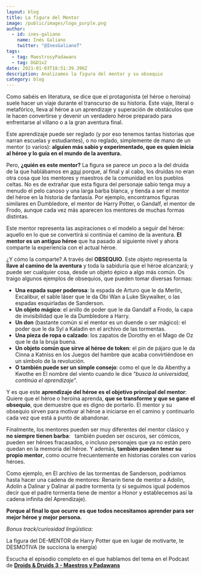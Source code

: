 ```yaml
---
layout: blog
title: La figura del Mentor
image: /public/images/logo_purple.png
author:
  - id: ines-galiano
    name: Inés Galiano
    twitter: "@InesGalianoT"
tags:
  - tag: MaestrosyPadawans
  - tag: D&D1x2
date: 2021-01-03T18:51:39.396Z
description: Analizamos la figura del mentor y su obsequio
category: blog
---
```

Como sabéis en literatura, se dice que el protagonista (el héroe o heroína) suele hacer un viaje durante el transcurso de su historia. Este viaje, literal o metafórico, lleva al héroe a un aprendizaje y superación de obstáculos que le hacen convertirse y devenir un verdadero héroe preparado para enfrentarse al villano o a la gran aventura final. 

Este aprendizaje puede ser reglado (y por eso tenemos tantas historias que narran escuelas y estudiantes), o no reglado, simplemente de mano de un mentor (o varios): **alguien más sabio y experimentado, que es quien inicia al héroe y lo guía en el mundo de la aventura.**

Pero, **¿quién es este mentor?** La figura se parece un poco a la del druida de la que hablábamos en [aquí](https://droidsanddruids.com/blog/2020/12/06/el-origen-de-los-droides-y-druidas.html) porque, al final y al cabo, los druidas no eran otra cosa que los mentores y maestros de la comunidad en los pueblos celtas. No es de extrañar que esta figura del personaje sabio tenga muy a menudo el pelo canoso y una larga barba blanca, y tienda a ser el mentor del héroe en la historia de fantasía. Por ejemplo, encontramos figuras similares en Dumbledore, el mentor de Harry Potter, o Gandalf, el mentor de Frodo, aunque cada vez más aparecen los mentores de muchas formas distintas.

Este mentor representa las aspiraciones o el modelo a seguir del héroe: aquello en lo que se convertirá si continúa el camino de la aventura. **El mentor es un antiguo héroe** que ha pasado al siguiente nivel y ahora comparte la experiencia con el actual héroe.

¿Y cómo la comparte? A través del **OBSEQUIO**. Este objeto representa la **llave al camino de la aventura** y toda la sabiduría que el héroe alcanzará; y puede ser cualquier cosa, desde un objeto épico a algo más común. Os traigo algunos ejemplos de obsequios, que pueden tomar diversas formas:

* **Una espada super poderosa**: la espada de Arturo que le da Merlin, Excalibur, el sable láser que le da Obi Wan a Luke Skywalker, o las espadas esquirladas de Sanderson.
* **Un objeto mágico**: el anillo de poder que le da Gandalf a Frodo, la capa de invisibilidad que le da Dumbledore a Harry.
* **Un don** (bastante común si el mentor es un duende o ser mágico): el poder que le da Syl a Kaladin en el archivo de las tormentas.
* **Una pieza de ropa o calzado**: los zapatos de Dorothy en el Mago de Oz que le da la bruja buena.
* **Un objeto común que sirve al héroe de token**: el pin de pájaro que le da Cinna a Katniss en los Juegos del hambre que acaba convirtiéndose en un símbolo de la revolución. 
* **O también puede ser un simple consejo**: como el que le da Abenthy a Kwothe en El nombre del viento cuando le dice “*busca la universidad, continúa el aprendizaje*”.

Y es que este **aprendizaje del héroe es el objetivo principal del mentor**: Quiere que el héroe o heroína aprenda, **que se transforme y que se gane el obsequio**, que demuestre que es digno de portarlo. El mentor y su obsequio sirven para motivar al héroe a iniciarse en el camino y continuarlo cada vez que está a punto de abandonar. 

Finalmente, los mentores pueden ser muy diferentes del mentor clásico y **no siempre tienen barba**:   también pueden ser oscuros, ser cómicos, pueden ser héroes fracasados, o incluso personajes que ya no están pero quedan en la memoria del héroe. Y además, **también pueden tener su propio mentor**, como ocurre frecuentemente en historias corales con varios héroes.

Como ejemplo, en El archivo de las tormentas de Sanderson, podríamos hasta hacer una cadena de mentores: Renarin tiene de mentor a Adolin, Adolin a Dalinar y Dalinar al padre tormenta (y si seguimos igual podemos decir que el padre tormenta tiene de mentor a Honor y establecemos así la cadena infinita del Aprendizaje).

**Porque al final lo que ocurre es que todos necesitamos aprender para ser mejor héroe y mejor persona.**

*Bonus track/curiosidad lingüística:*

La figura del DE-MENTOR de Harry Potter que en lugar de motivarte, te DESMOTIVA (te succiona la energía)

Escucha el episodio completo en el que hablamos del tema en el Podcast de **[Droids & Druids 3 - Maestros y Padawans](https://droidsanddruids.com/podcast/2020/08/02/episodio-3.html)**